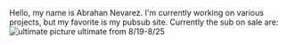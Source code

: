Hello, my name is Abrahan Nevarez. I'm currently working on various projects, but my favorite is my pubsub site.
Currently the sub on sale are: ![ultimate picture](https://pbs.twimg.com/media/Ek74F-xXIAAW_zv?format=jpg&name=360x360) 
ultimate
from 8/19-8/25